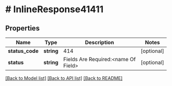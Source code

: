 # # InlineResponse41411

## Properties

Name | Type | Description | Notes
------------ | ------------- | ------------- | -------------
**status_code** | **string** | 414 | [optional]
**status** | **string** | Fields Are Required:&lt;name Of Field&gt; | [optional]

[[Back to Model list]](../../README.md#models) [[Back to API list]](../../README.md#endpoints) [[Back to README]](../../README.md)
